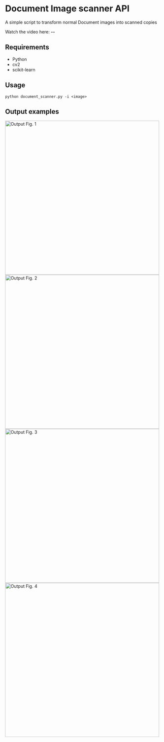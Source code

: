 # Document Image scanner API

A simple script to transform normal Document images into scanned copies

Watch the video here: **--**

## Requirements
- Python
- cv2
- scikit-learn

## Usage
```
python document_scanner.py -i <image>
```

## Output examples

<img src="./src/screenshot.PNG" alt="Output Fig. 1" width="500"/>

<img src="src\image.png" alt="Output Fig. 2" width="500"/>

<img src="src\image.png" alt="Output Fig. 3" width="500"/>

<img src="src\image.png" alt="Output Fig. 4" width="500"/>
